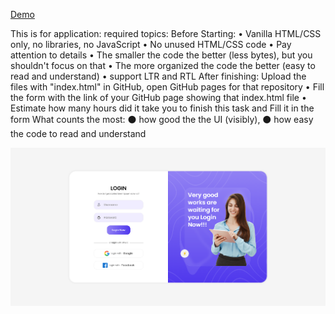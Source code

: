[Demo](https://drsamiadel.github.io/login-page-for-application/)

This is for application: 
required topics:
Before Starting:
• Vanilla HTML/CSS only, no libraries, no JavaScript
• No unused HTML/CSS code
• Pay attention to details
• The smaller the code the better (less bytes), but you shouldn't focus on that
• The more organized the code the better (easy to read and understand)
•  support LTR and RTL
After finishing:
Upload the files with "index.html" in GitHub, open GitHub pages for that repository
• Fill the form with the link of your GitHub page showing that index.html file
• Estimate how many hours did it take you to finish this task and Fill it in the form
What counts the most:
⚫ how good the the UI (visibly),
⚫ how easy the code to read and understand

![alt text](https://github.com/drsamiadel/login-page-for-application/blob/main/assets/screenshot.png)
